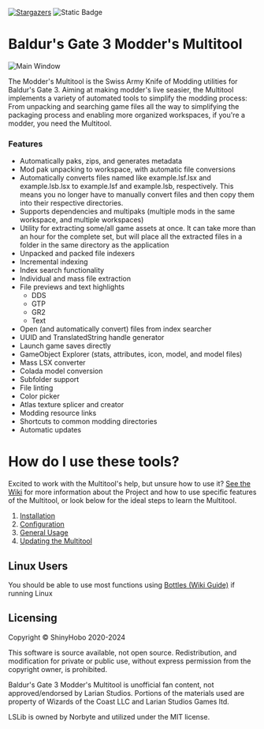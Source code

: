 
[![Stargazers][stars-shield]][stars-url]
![Static Badge](https://img.shields.io/badge/wiki-blue?style=for-the-badge&link=https%3A%2F%2Fgithub.com%2FShinyHobo%2FBG3-Modders-Multitool%2Fwiki)



# Baldur's Gate 3 Modder's Multitool

![Main Window](https://github.com/ShinyHobo/BG3-Modders-Multitool/assets/6206737/78335096-7ba7-4ccc-9e58-e7d13d90f48f)


The Modder's Multitool is the Swiss Army Knife of Modding utilities for Baldur's Gate 3. Aiming at making modder's live seasier, the Multitool implements a variety of automated tools to simplify the modding process: From unpacking and searching game files all the way to simplifying the packaging process and enabling more organized workspaces, if you're a modder, you need the Multitool.

### Features
- Automatically paks, zips, and generates metadata
- Mod pak unpacking to workspace, with automatic file conversions
- Automatically converts files named like example.lsf.lsx and example.lsb.lsx to example.lsf and example.lsb, respectively. This means you no longer have to manually convert files and then copy them into their respective directories.  
- Supports dependencies and multipaks (multiple mods in the same workspace, and multiple workspaces)  
- Utility for extracting some/all game assets at once. It can take more than an hour for the complete set, but will place all the extracted files in a folder in the same directory as the application  
- Unpacked and packed file indexers
- Incremental indexing
- Index search functionality
- Individual and mass file extraction
- File previews and text highlights
  - DDS
  - GTP
  - GR2
  - Text
- Open (and automatically convert) files from index searcher  
- UUID and TranslatedString handle generator  
- Launch game saves directly
- GameObject Explorer (stats, attributes, icon, model, and model files)  
- Mass LSX converter
- Colada model conversion  
- Subfolder support
- File linting
- Color picker
- Atlas texture splicer and creator
- Modding resource links
- Shortcuts to common modding directories
- Automatic updates

# How do I use these tools?
Excited to work with the Multitool's help, but unsure how to use it? [See the Wiki](https://github.com/ShinyHobo/BG3-Modders-Multitool/wiki) for more information about the Project and how to use specific features of the Multitool, or look below for the ideal steps to learn the Multitool.
1. [Installation](https://github.com/ShinyHobo/BG3-Modders-Multitool/wiki/Installation)
2. [Configuration](https://github.com/ShinyHobo/BG3-Modders-Multitool/wiki/Configuration)
3. [General Usage](http://github.com/ShinyHobo/BG3-Modders-Multitool/wiki/General-Usage)
4. [Updating the Multitool](https://github.com/ShinyHobo/BG3-Modders-Multitool/wiki/Updating)

## Linux Users ##
You should be able to use most functions using [Bottles (Wiki Guide)](https://github.com/ShinyHobo/BG3-Modders-Multitool/wiki/Running-on-Linux) if running Linux

## Licensing ##
Copyright © ShinyHobo 2020-2024

This software is source available, not open source. Redistribution, and modification for private or public use, without express permission from the copyright owner, is prohibited.

Baldur's Gate 3 Modder's Multitool is unofficial fan content, not approved/endorsed by Larian Studios. Portions of the materials used are property of Wizards of the Coast LLC and Larian Studios Games ltd.

LSLib is owned by Norbyte and utilized under the MIT license.

[contributors-shield]: https://img.shields.io/github/contributors/ShinyHobo/BG3-Modders-Multitool.svg?style=for-the-badge
[contributors-url]: https://github.com/ShinyHobo/BG3-Modders-Multitool/graphs/contributors
[forks-shield]: https://img.shields.io/github/forks/ShinyHobo/BG3-Modders-Multitool.svg?style=for-the-badge
[forks-url]: https://github.com/ShinyHobo/BG3-Modders-Multitool/network/members
[stars-shield]: https://img.shields.io/github/stars/ShinyHobo/BG3-Modders-Multitool.svg?style=for-the-badge
[stars-url]: https://github.com/ShinyHobo/BG3-Modders-Multitool/stargazers
[issues-shield]: https://img.shields.io/github/issues/ShinyHobo/BG3-Modders-Multitool.svg?style=for-the-badge
[issues-url]: https://github.com/ShinyHobo/BG3-Modders-Multitool/issues
